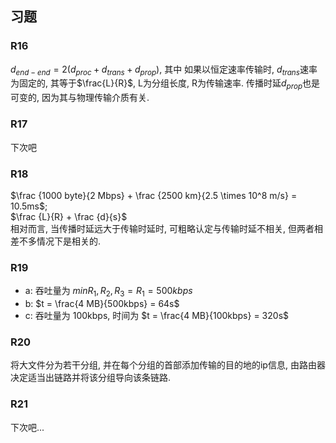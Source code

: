 ## 习题

### R16

$d_{end-end} = 2(d_{proc} + d_{trans} + d_{prop})$, 其中 如果以恒定速率传输时, $d_{trans}$速率为固定的, 其等于$\frac{L}{R}$, L为分组长度, R为传输速率. 传播时延$d_{prop}$也是可变的, 因为其与物理传输介质有关.

### R17

下次吧

### R18

$\frac {1000 byte}{2 Mbps} + \frac {2500 km}{2.5 \times 10^8 m/s} = 10.5ms$;  
$\frac {L}{R} + \frac {d}{s}$  
相对而言, 当传播时延远大于传输时延时, 可粗略认定与传输时延不相关, 但两者相差不多情况下是相关的.

### R19

* a: 吞吐量为 $min{R_1, R_2, R_3} = R_1 = 500kbps$  
* b: $t = \frac{4 MB}{500kbps} = 64s$
* c: 吞吐量为 100kbps, 时间为 $t = \frac{4 MB}{100kbps} = 320s$

### R20

将大文件分为若干分组, 并在每个分组的首部添加传输的目的地的ip信息, 由路由器决定适当出链路并将该分组导向该条链路.


### R21

下次吧...